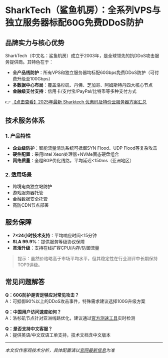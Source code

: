 # SharkTech（鲨鱼机房）：全系列VPS与独立服务器标配60G免费DDoS防护

## 品牌实力与核心优势

SharkTech（中文名：鲨鱼机房）成立于2003年，是全球领先的抗DDoS攻击服务提供商。其特色在于：

- **全产品线防护**：所有VPS和独立服务器均标配60Gbps免费DDoS防护（可付费升级至100Gbps）
- **多数据中心布局**：覆盖洛杉矶、丹佛、芝加哥、阿姆斯特丹四大核心节点
- **金融级支付支持**：信用卡/支付宝/PayPal/比特币等多种支付方式

👉 [【点击查看】2025年最新 Sharktech 优惠码及特价云服务器方案汇总](https://bit.ly/Sharktech)

## 技术服务体系

### 1. 产品特性
- **企业级防护**：智能流量清洗系统可抵御SYN Flood、UDP Flood等复杂攻击
- **硬件配置**：采用Intel Xeon处理器+NVMe固态硬盘组合
- **网络质量**：全程BGP优化线路，平均延迟<150ms（亚洲地区）

### 2. 适用场景
- 跨境电商独立站防护
- 游戏服务器托管
- 金融数据安全托管
- 高防CDN节点部署

## 服务保障
- **7×24小时技术支持**：平均响应时间<15分钟
- **SLA 99.9%**：提供服务等级协议保障
- **灵活升级**：支持在线扩容CPU/内存/防御流量

> 提示：虽然价格略高于市场平均水平，但其稳定性在行业测评中长期保持TOP3评级。

## 常见问题解答

**Q：60G防护是否足够应对常见攻击？**  
A：可抵御90%以上的DDoS攻击事件，特殊需求建议选择100G升级方案

**Q：中国用户访问速度如何？**  
A：洛杉矶节点针对亚洲线路优化，建议通过[官方测速工具](https://bit.ly/Sharktech)实时检测

**Q：是否支持中文客服？**  
A：提供英语/中文双语工单支持，技术文档含中文版本

---

*本文仅作客观技术分析，具体配置请以[官网最新信息](https://bit.ly/Sharktech)为准*